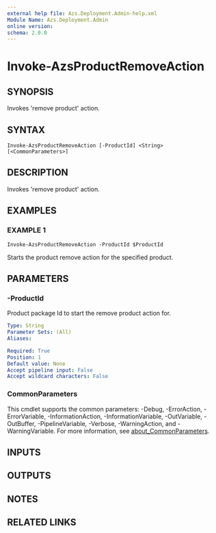 ```yaml
---
external help file: Azs.Deployment.Admin-help.xml
Module Name: Azs.Deployment.Admin
online version:
schema: 2.0.0
---
```


# Invoke-AzsProductRemoveAction

## SYNOPSIS
Invokes 'remove product' action.

## SYNTAX

```
Invoke-AzsProductRemoveAction [-ProductId] <String> [<CommonParameters>]
```

## DESCRIPTION
Invokes 'remove product' action.

## EXAMPLES

### EXAMPLE 1
```
Invoke-AzsProductRemoveAction -ProductId $ProductId
```

Starts the product remove action for the specified product.

## PARAMETERS

### -ProductId
Product package Id to start the remove product action for.

```yaml
Type: String
Parameter Sets: (All)
Aliases:

Required: True
Position: 1
Default value: None
Accept pipeline input: False
Accept wildcard characters: False
```

### CommonParameters
This cmdlet supports the common parameters: -Debug, -ErrorAction, -ErrorVariable, -InformationAction, -InformationVariable, -OutVariable, -OutBuffer, -PipelineVariable, -Verbose, -WarningAction, and -WarningVariable. For more information, see [about_CommonParameters](http://go.microsoft.com/fwlink/?LinkID=113216).

## INPUTS

## OUTPUTS

## NOTES

## RELATED LINKS
